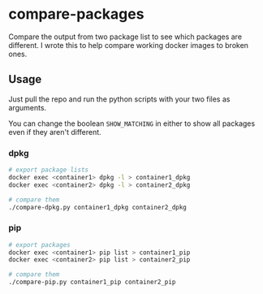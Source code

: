 # compare-packages

Compare the output from two package list to see which packages are different.
I wrote this to help compare working docker images to broken ones.


## Usage

Just pull the repo and run the python scripts with your two files as arguments.

You can change the boolean `SHOW_MATCHING` in either to show all packages even if they
aren't different.

### dpkg

```bash
# export package lists
docker exec <container1> dpkg -l > container1_dpkg
docker exec <container2> dpkg -l > container2_dpkg

# compare them
./compare-dpkg.py container1_dpkg container2_dpkg
```

### pip

```bash
# export packages
docker exec <container1> pip list > container1_pip
docker exec <container2> pip list > container2_pip

# compare them
./compare-pip.py container1_pip container2_pip
```
